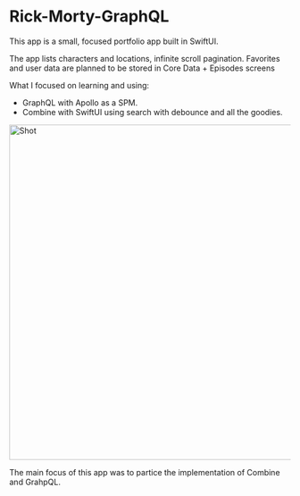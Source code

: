 # Rick-Morty-GraphQL

This app is a small, focused portfolio app built in SwiftUI.

The app lists characters and locations, infinite scroll pagination. 
Favorites and user data are planned to be stored in Core Data + Episodes screens 

What I focused on learning and using:

- GraphQL with Apollo as a SPM.
- Combine with SwiftUI using search with debounce and all the goodies.


<img width="800" height="600" alt="Shot" src="https://github.com/user-attachments/assets/3b467386-b737-479e-a251-1608f4e1cfbe" />

The main focus of this app was to partice the implementation of Combine and GrahpQL. 
